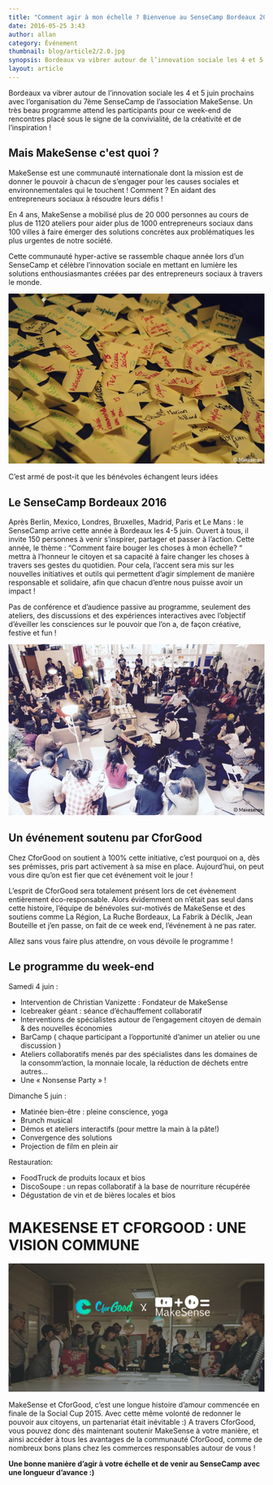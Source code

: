 ```yaml
---
title: "Comment agir à mon échelle ? Bienvenue au SenseCamp Bordeaux 2016 !"
date: 2016-05-25 3:43
author: allan
category: Événement
thumbnail: blog/article2/2.0.jpg
synopsis: Bordeaux va vibrer autour de l’innovation sociale les 4 et 5 juin prochains avec l’organisation du 7ème SenseCamp de l’association MakeSense. Un très beau programme en perspective !
layout: article
---
```


Bordeaux va vibrer autour de l’innovation sociale les 4 et 5 juin prochains avec l’organisation du 7ème SenseCamp de l’association MakeSense.
Un très beau programme attend les participants pour ce week-end de rencontres placé sous le signe de la convivialité, de la créativité et de l’inspiration !

## Mais MakeSense c'est quoi ?

MakeSense est une communauté internationale dont la mission est de donner le pouvoir à chacun de s’engager pour les causes sociales et environnementales qui le touchent ! Comment ? En aidant des entrepreneurs sociaux à résoudre leurs défis !

En 4 ans, MakeSense a mobilisé plus de 20 000 personnes au cours de plus de 1120 ateliers pour aider plus de 1000 entrepreneurs sociaux dans 100 villes à faire émerger des solutions concrètes aux problématiques les plus urgentes de notre société.

Cette communauté hyper-active se rassemble chaque année lors d’un SenseCamp et célèbre l’innovation sociale en mettant en lumière les solutions enthousiasmantes créées par des entrepreneurs sociaux à travers le monde.

<img src='../../images/blog/article2/2.1.jpg' alt="SensCamp - post-it">

C’est armé de post-it que les bénévoles échangent leurs idées

## Le SenseCamp Bordeaux 2016

Après Berlin, Mexico, Londres, Bruxelles, Madrid, Paris et Le Mans : le SenseCamp arrive cette année à Bordeaux les 4-5 juin. Ouvert à tous, il invite 150 personnes à venir s’inspirer, partager et passer à l’action.
Cette année, le thème : “Comment faire bouger les choses à mon échelle? “ mettra à l’honneur le citoyen et sa capacité à faire changer les choses à travers ses gestes du quotidien. Pour cela, l’accent sera mis sur les nouvelles initiatives et outils qui permettent d’agir simplement de manière responsable et solidaire, afin que chacun d’entre nous puisse avoir un impact !

Pas de conférence et d’audience passive au programme, seulement des ateliers, des discussions et des expériences interactives avec l’objectif d’éveiller les consciences sur le pouvoir que l’on a, de façon créative, festive et fun !

<img src='../../images/blog/article2/2.2.jpg' alt="Reunion SenseCamp">

## Un événement soutenu par CforGood

Chez CforGood on soutient à 100% cette initiative, c’est pourquoi on a, dès ses prémisses, pris part activement à sa mise en place. Aujourd’hui, on peut vous dire qu’on est fier que cet événement voit le jour !

L’esprit de CforGood sera totalement présent lors de cet évènement entièrement éco-responsable. Alors évidemment on n’était pas seul dans cette histoire, l’équipe de bénévoles sur-motivés de MakeSense et des soutiens comme La Région, La Ruche Bordeaux, La Fabrik à Déclik, Jean Bouteille et j’en passe, on fait de ce week end, l’événement à ne pas rater.

Allez sans vous faire plus attendre, on vous dévoile le programme !

## Le programme du week-end

Samedi 4 juin :
* Intervention de Christian Vanizette : Fondateur de MakeSense
* Icebreaker géant : séance d’échauffement collaboratif
* Interventions de spécialistes autour de l’engagement citoyen de demain & des nouvelles économies
* BarCamp ( chaque participant a l’opportunité d’animer un atelier ou une discussion )
* Ateliers collaboratifs menés par des spécialistes dans les domaines de la consomm’action, la monnaie locale, la réduction de déchets entre autres...
* Une « Nonsense Party » !

Dimanche 5 juin :
* Matinée bien-être : pleine conscience, yoga
* Brunch musical
* Démos et ateliers interactifs (pour mettre la main à la pâte!)
* Convergence des solutions
* Projection de film en plein air

Restauration:
* FoodTruck de produits locaux et bios
* DiscoSoupe : un repas collaboratif à la base de nourriture récupérée
* Dégustation de vin et de bières locales et bios

# MAKESENSE ET CFORGOOD : UNE VISION COMMUNE

<img src='../../images/blog/article2/2.3.jpg' alt="CforGood x MakeSense">

MakeSense et CforGood, c’est une longue histoire d’amour commencée en finale de la Social Cup 2015. Avec cette même volonté de redonner le pouvoir aux citoyens, un partenariat était inévitable :)
A travers CforGood, vous pouvez donc dès maintenant soutenir MakeSense à votre manière, et ainsi accéder à tous les avantages de la communauté CforGood, comme de nombreux bons plans chez les commerces responsables autour de vous !

**Une bonne manière d’agir à votre échelle et de venir au SenseCamp avec une longueur d’avance :)**